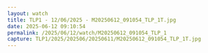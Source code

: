 ```yaml
---
layout: watch
title: TLP1 - 12/06/2025 - M20250612_091054_TLP_1T.jpg
date: 2025-06-12 09:10:54
permalink: /2025/06/12/watch/M20250612_091054_TLP_1
capture: TLP1/2025/202506/20250611/M20250612_091054_TLP_1T.jpg
---
```

